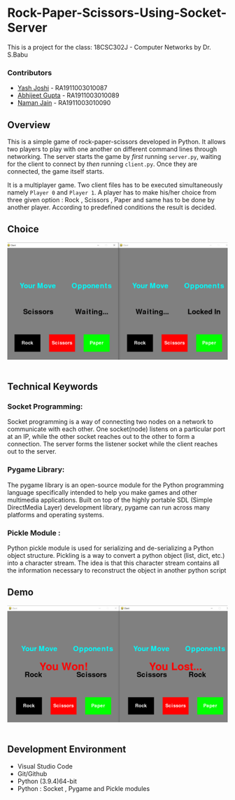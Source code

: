 # Rock-Paper-Scissors-Using-Socket-Server
This is a project for the class: 18CSC302J - Computer Networks by Dr. S.Babu

### Contributors
* [Yash Joshi](https://github.com/yashjoshi007) - RA1911003010087
* [Abhijeet Gupta](https://github.com/abhigupta2000) - RA1911003010089
* [Naman Jain](https://github.com/namannj15) - RA1911003010090

## Overview

This is a simple game of rock-paper-scissors developed in Python. It allows two players to play with one another on different command lines through networking. The server starts the game by *first* running `server.py`, waiting for the client to connect by *then* running `client.py`. Once they are connected, the game itself starts.

It is a multiplayer game. Two client files has to be executed simultaneously namely `Player 0` and `Player 1`. A player has to make his/her choice from three given option : Rock , Scissors , Paper and same has to be done by another player. According to predefined conditions the result is decided.

<h2 align= "left">Choice</h2>
<p align="left">
  
  <img src="Asset/Choice.png"> &ensp;

## Technical Keywords 

### Socket Programming:
Socket programming is a way of connecting two nodes on a network to communicate with each other. One socket(node) listens on a particular port at an IP, while the other socket reaches out to the other to form a connection. The server forms the listener socket while the client reaches out to the server.

### Pygame Library:
The pygame library is an open-source module for the Python programming language specifically intended to help you make games and other multimedia applications. Built on top of the highly portable SDL (Simple DirectMedia Layer) development library, pygame can run across many platforms and operating systems.

### Pickle Module :
Python pickle module is used for serializing and de-serializing a Python object structure. Pickling is a way to convert a python object (list, dict, etc.) into a character stream. The idea is that this character stream contains all the information necessary to reconstruct the object in another python script

<h2 align= "left">Demo</h2>
<p align="left">
  
  <img src="Asset/Demo.png"> &ensp;

## Development Environment

* Visual Studio Code
* Git/Github
* Python (3.9.4)64-bit
* Python : Socket , Pygame and Pickle modules
